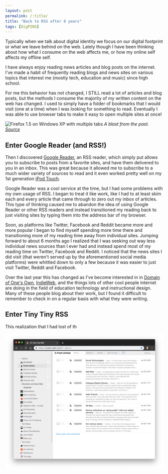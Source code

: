 ```yaml
---
layout: post
permalink: /:title/
title: "Back to RSS after 8 years"
tags: [DigPINS]
---
```


Typically when we talk about digital identity we focus on our digital footprint or what we leave behind on the web. Lately though I have been thinking about how what I consume on the web affects me, or how my online self affects my offline self.

I have always enjoy reading news articles and blog posts on the internet. I've made a habit of frequently reading blogs and news sites on various topics that interest me (mostly tech, education and music) since high school.

For me this behavior has not changed, I STILL read a lot of articles and blog posts, but the methods I consume the majority of my written content on the web has changed. I used to simply have a folder of bookmarks that I would visit (one at a time) when I was looking for something to read. Eventually I was able to use browser tabs to make it easy to open multiple sites at once!

![Firefox 1.5 on Windows XP with multiple tabs](https://wiki.mozilla.org/images/6/6f/Fx2-new-theme-in-xp-v1.jpg) *A blast from the past. [Source](https://wiki.mozilla.org/FX2_Visual_Update/Default_Theme_Update#Design_Mockups)*

## Enter Google Reader (and RSS!)

Then I discovered [Google Reader](https://en.wikipedia.org/wiki/Google_Reader), an RSS reader, which simply put allows you to subscribe to posts from a favorite sites, and have them delivered to you in an inbox. This was great because it allowed me to subscribe to a much wider variety of sources to read and it even worked pretty well on my 1st generation [iPod Touch](https://en.wikipedia.org/wiki/IPod_Touch).

Google Reader was a cool service at the time, but I had some problems with my own usage of RSS. I began to treat it like work, like I had to at least skim each and every article that came through to zero out my inbox of articles. This type of thinking caused me to abandon the idea of using Google Reader or other RSS readers and instead transitioned my reading back to just visiting sites by typing them into the address bar of my browser.

Soon, as platforms like Twitter, Facebook and Reddit became more and more popular I began to find myself spending more time there and transitioning more of my reading time away from individual sites. Jumping forward to about 6 months ago I realized that I was seeking out way less individual news sources than I ever had and instead spend most of my reading time on Twitter, Facebook and Reddit. I noticed that the news sites I did visit (that weren't served up by the aforementioned social media platforms) were whittled down to only a few because it was easier to just visit Twitter, Reddit and Facebook.

Over the last year this has changed as I've become interested in in [Domain of One's Own](https://blog.knight.domains/about/), [IndieWeb](https://indieweb.org/), and the things lots of other cool people internet are doing in the field of education technology and instructional design. Many of these people blog about their work, but I found it difficult to remember to check in on a regular basis with what they were writing.

## Enter Tiny Tiny RSS

This realization that I had lost of th

![Tiny Tiny RSS hosted on my domain](/assets/img/ttrss.png)

<!-- 

talk about media consumption and my move from platforms like facebook and reddit to RSS 

the real self

what do i bring from my online self to my offline self

trying to spend time consuming less content from platforms that incentivize my being there like Youtube, Facebook, and Google News

i found i more satisfactory time reading content from more sources

 -->

